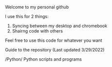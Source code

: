 Welcome to my personal github

I use this for 2 things: 
1. Syncing between my desktop and chromebook
2. Shairng code with others

Feel free to use this code for whatever you want

Guide to the repository (Last updated 3/29/2022)

/Python/
Python scripts and programs
